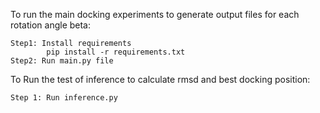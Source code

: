 To run the main docking experiments to generate output files for each rotation angle beta:

    Step1: Install requirements
            pip install -r requirements.txt
    Step2: Run main.py file

To Run the test of inference to calculate rmsd and best docking position:

    Step 1: Run inference.py
